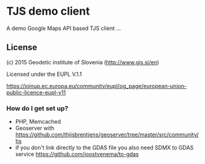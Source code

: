 # TJS demo client #

A demo Google Maps API based TJS client ...

## License
(c) 2015 Geodetic institute of Slovenia (http://www.gis.si/en)

Licensed under the EUPL V.1.1

https://joinup.ec.europa.eu/community/eupl/og_page/european-union-public-licence-eupl-v11

### How do I get set up? ###

* PHP, Memcached
* Geoserver with https://github.com/thijsbrentjens/geoserver/tree/master/src/community/tjs
* if you don't link directly to the GDAS file you also need SDMX to GDAS service https://github.com/joostvenema/to-gdas